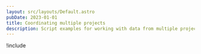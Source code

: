 ```yaml
---
layout: src/layouts/Default.astro
pubDate: 2023-01-01
title: Coordinating multiple projects
description: Script examples for working with data from multiple projects.
---
```


!include <project-coordination-code-samples>